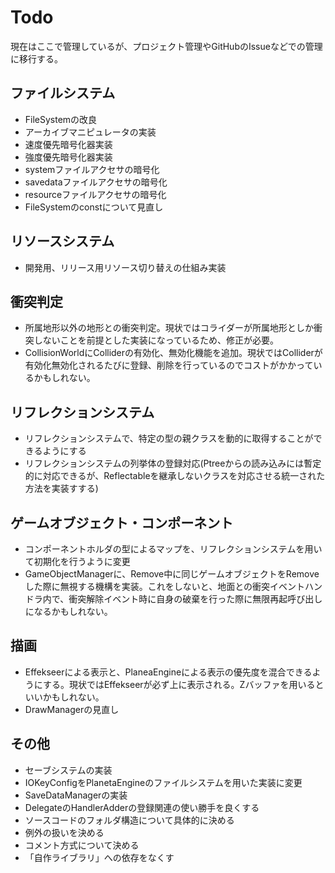 # Todo

現在はここで管理しているが、プロジェクト管理やGitHubのIssueなどでの管理に移行する。

## ファイルシステム

- FileSystemの改良
- アーカイブマニピュレータの実装
- 速度優先暗号化器実装
- 強度優先暗号化器実装
- systemファイルアクセサの暗号化
- savedataファイルアクセサの暗号化
- resourceファイルアクセサの暗号化
- FileSystemのconstについて見直し

## リソースシステム

- 開発用、リリース用リソース切り替えの仕組み実装

## 衝突判定

- 所属地形以外の地形との衝突判定。現状ではコライダーが所属地形としか衝突しないことを前提とした実装になっているため、修正が必要。
- CollisionWorldにColliderの有効化、無効化機能を追加。現状ではColliderが有効化無効化されるたびに登録、削除を行っているのでコストがかかっているかもしれない。

## リフレクションシステム

- リフレクションシステムで、特定の型の親クラスを動的に取得することができるようにする
- リフレクションシステムの列挙体の登録対応(Ptreeからの読み込みには暫定的に対応できるが、Reflectableを継承しないクラスを対応させる統一された方法を実装すする)

## ゲームオブジェクト・コンポーネント

- コンポーネントホルダの型によるマップを、リフレクションシステムを用いて初期化を行うように変更
- GameObjectManagerに、Remove中に同じゲームオブジェクトをRemoveした際に無視する機構を実装。これをしないと、地面との衝突イベントハンドラ内で、衝突解除イベント時に自身の破棄を行った際に無限再起呼び出しになるかもしれない。

## 描画

- Effekseerによる表示と、PlaneaEngineによる表示の優先度を混合できるようにする。現状ではEffekseerが必ず上に表示される。Zバッファを用いるといいかもしれない。
- DrawManagerの見直し

## その他

- セーブシステムの実装
- IOKeyConfigをPlanetaEngineのファイルシステムを用いた実装に変更
- SaveDataManagerの実装
- DelegateのHandlerAdderの登録関連の使い勝手を良くする
- ソースコードのフォルダ構造について具体的に決める
- 例外の扱いを決める
- コメント方式について決める
- 「自作ライブラリ」への依存をなくす
